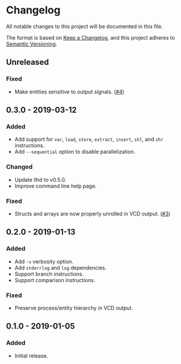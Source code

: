 # Changelog
All notable changes to this project will be documented in this file.

The format is based on [Keep a Changelog](https://keepachangelog.com/en/1.0.0/), and this project adheres to [Semantic Versioning](https://semver.org/spec/v2.0.0.html).

## Unreleased

### Fixed
- Make entities sensitive to output signals. ([#4](https://github.com/fabianschuiki/llhd-sim/issues/4))

## 0.3.0 - 2019-03-12
### Added
- Add support for `var`, `load`, `store`, `extract`, `insert`, `shl`, and `shr` instructions.
- Add `--sequential` option to disable parallelization.

### Changed
- Update llhd to v0.5.0.
- Improve command line help page.

### Fixed
- Structs and arrays are now properly unrolled in VCD output. ([#3](https://github.com/fabianschuiki/llhd-sim/issues/3))

## 0.2.0 - 2019-01-13
### Added
- Add `-v` verbosity option.
- Add `stderrlog` and `log` dependencies.
- Support branch instructions.
- Support comparison instructions.

### Fixed
- Preserve process/entity hierarchy in VCD output.

## 0.1.0 - 2019-01-05
### Added
- Initial release.
